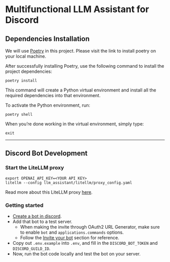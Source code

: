 # Multifunctional LLM Assistant for Discord

## Dependencies Installation

We will use [Poetry](https://python-poetry.org/docs/) in this project. Please visit the link to install poetry on your local machine.

After successfully installing Poetry, use the following command to install the project dependencies:

```shell
poetry install
```

This command will create a Python virtual environment and install all the required dependencies into that environment.

To activate the Python environment, run:

```shell
poetry shell
```

When you’re done working in the virtual environment, simply type:

```shell
exit
```

---

## Discord Bot Development

### Start the LiteLLM proxy
```
export OPENAI_API_KEY=<YOUR API KEY>
litellm --config llm_assistant/litellm/proxy_config.yaml
```
Read more about this LiteLLM proxy [here](./llm_assistant/litellm/README.md).

### Getting started

- [Create a bot in discord](https://interactions-py.github.io/interactions.py/Guides/02%20Creating%20Your%20Bot/).
- Add that bot to a test server.
  - When making the invite through OAuth2 URL Generator, make sure to enable `bot` and `applications.commands` options.
  - Follow the [Invite your bot](https://interactions-py.github.io/interactions.py/Guides/02%20Creating%20Your%20Bot/) section for reference.
- Copy out `.env.example` into `.env`, and fill in the `DISCORD_BOT_TOKEN` and `DISCORD_GUILD_ID`.
- Now, run the bot code locally and test the bot on your server.
